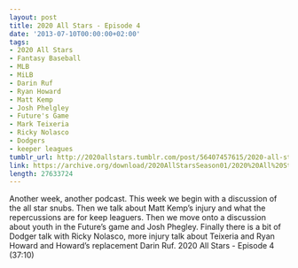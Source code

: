 ```yaml
---
layout: post
title: 2020 All Stars - Episode 4
date: '2013-07-10T00:00:00+02:00'
tags:
- 2020 All Stars
- Fantasy Baseball
- MLB
- MiLB
- Darin Ruf
- Ryan Howard
- Matt Kemp
- Josh Phelgley
- Future's Game
- Mark Teixeria
- Ricky Nolasco
- Dodgers
- keeper leagues
tumblr_url: http://2020allstars.tumblr.com/post/56407457615/2020-all-stars-episode-4
link: https://archive.org/download/2020AllStarsSeason01/2020%20All%20Stars%20-%20Episode%204%20-%2020130710%20-%20Final.mp3
length: 27633724
---
```

Another week, another podcast. This week we begin with a discussion of the all star snubs. Then we talk about Matt Kemp’s injury and what the repercussions are for keep leaguers. Then we move onto a discussion about youth in the Future’s game and Josh Phegley. Finally there is a bit of Dodger talk with Ricky Nolasco, more injury talk about Teixeria and Ryan Howard and Howard’s replacement Darin Ruf.
2020 All Stars - Episode 4 (37:10)
